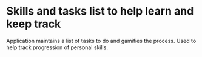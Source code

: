 # Skills and tasks list to help learn and keep track
Application maintains a list of tasks to do and gamifies the process. Used to help track progression of personal skills.

